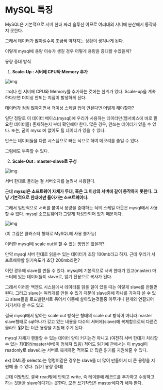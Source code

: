 # MySQL 특징

MySQL은 기본적으로 서버 한대 짜리 솔루션 이므로 여러대의 서버에 분산해서 동작하지 못한다.

그래서 데이터가 많아질수록 조금씩 벅차지는 상황이 생겨나게 된다.

이렇게 mysql에 용량 이슈가 생길 경우 어떻게 용량을 증대할 수있을까?

용량 증대 방식

1. **Scale-Up : 서버에 CPU와 Memory 추가**

![img](https://blog.kakaocdn.net/dn/oYvck/btrb9RRPwtb/kYyIDQqwFzyNQXgHsW3yJK/img.png)

그러나 한 서버에 CPU와 Memory를 추가하는 것에는 한계가 있다. Scale-up을 계속하다보면 더이상 안되는 지점이 발생하게 된다. 

데이터가 점점 많아지면서 더이상 스케일 업이 안된다면 어떻게 해야할까?

일단 정말로 이 데이터 베이스(mysql)에 우리가 사용하는 데이터만(웹서비스에 바로 필요한 데이터들) 존재하는지 부터 확인해야 한다. 많은 경우, 안쓰는 데이터가 있을 수 있다. 또는, 굳이 mysql에 없어도 될 데이터가 있을 수 있다. 

안쓰는 데이터들을 다른 시스템으로 빼는 식으로 하여 메모리를 줄일 수 있다.

그럼에도 부족할 수 있다.

2. **Scale-Out : master-slave로 구성**

![img](https://blog.kakaocdn.net/dn/bMRbqa/btrb7aSnBnA/wGgwXYaLgPXxqUVIA3FOek/img.png)

서버 한대로 돌리는 걸 서버숫자를 늘려서 사용한다.

근데 **mysql은 소프트웨어 자체가 두대, 혹은 그 이상의 서버에 같이 동작하지 못한다. 그냥 기본적으로 한대에만 돌아가는 소프트웨어다.** 

그래서 일반적으로 서버를 붙여서 용량을 증대하는 식의 스케일 아웃은 mysql에서 사용할 수 없다. mysql 소프트웨어가 그렇게 작성안되어 있기 때문이다.

![img](https://blog.kakaocdn.net/dn/ted6N/btrb8269sYy/TaKgUfVio4yNDbseM73C8k/img.png)

(이 그림은 클러스터 형태로 MySQL에 사용 불가능)

이러한 mysql에 scale out을 할 수 있는 방법은 없을까? 

만약 mysql 서버 한대로 읽을수 있는 데이터가 초당 100mb라고 하자. 근데 우리가 서포트해야할 읽기속도가 초당 200mb라면? 

이런 경우에 slave를 만들 수 있다. mysql에 기본적으로 서버 한대가 있고(master) 마스터에 있는 데이터들이 slave로, 읽기 전용으로 복사가 된다.

그래서 이러한 백엔드 시스템에서 데이터를 읽을 일이 있을 때는 이렇게 slave를 만들면 된다. 그리고 slave는 여러개를 만들 수 있기 때문에 slave중에 하나를 가져다 쓸 수 있고 slave들을 로드밸런서로 묶어서 이중에 살아있는것들중 아무거나 한개와 연결되어 거기서다 쓸 수도 있고 

결국 mysql에서 말하는 scale out 방식은 형태의 scale out 방식이 아니라 master slave형태로 sql하나가 갖고 있는 내용을 다수의 서버에(slave)에 복제함으로써 다른건 몰라도 **읽기**는 더큰 용량을 지원해 주게 된다.

mysql 자체가 핸들할 수 있는 데이터 양이 커지는건 아니고 (여전히 서버 한대가 처리할 수 있는 최대양(master서버)이 정해져 있음) 적어도 읽기에 관해서는 이 mysql이 readonly로 slave라는 서버로 복제하면 적어도 더 많은 읽기를 지원해줄 수 있다.

ex) DML중 select라는 명령어같은 경우는 slave를 더 많이 만들어서 더 큰 용량을 지원해 줄 수 있다. (읽기 용량 증대)

근데 이방법도 결국 read밖에 안되고 write, 즉 테이블에 레코드를 추가하고 수정하고 하는 것들을 slave에다가는 못한다. 모든 쓰기작업은 master에다가 해야 한다. 
